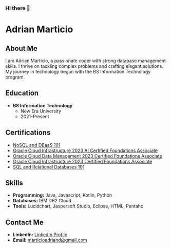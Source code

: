 ### Hi there 👋

# Adrian Marticio

## About Me

I am Adrian Marticio, a passionate coder with strong database management skills. I thrive on tackling complex problems and crafting elegant solutions. My journey in technology began with the BS Information Technology program.

## Education

- **BS Information Technology**
  - New Era University
  - 2021-Present

## Certifications

- [NoSQL and DBaaS 101](https://courses.cognitiveclass.ai/certificates/5b1e04c9ed6b40598eccc733dee484ce)
-  [Oracle Cloud Infrastructure 2023 AI Certified Foundations Associate](https://catalog-education.oracle.com/pls/certview/sharebadge?id=37BA196654D85F3134776375DD363A84BF46A1895EF7D10B00A5E391F024627E&fbclid=IwAR2VDbS0QYW7FN29PHKLaY52whtms7cFhegJXNH3gLCyIWhf50oO1ayKW5g%20Submission%20comments%20Comments%20(0))
- [Oracle Cloud Data Management 2023 Certified Foundations Associate](https://catalog-education.oracle.com/pls/certview/sharebadge?id=5D65DECB25A9929B2C190F3239D6D078AC5664A9ADF2794412070AD0473B28D8&fbclid=IwAR0O8CaRIWOWZOt-gIcZypm5XjpbmTGFiQIQWBr23GMfcQvyHfGl3BDdGxM)
- [Oracle Cloud Infrastructure 2023 Certified Foundations Associate](https://catalog-education.oracle.com/pls/certview/sharebadge?id=20A0BC13DC6CD98F3E7E4430B98C0DF5C83857A6231C04E2E6D7B1F939175DE6&fbclid=IwAR0O8CaRIWOWZOt-gIcZypm5XjpbmTGFiQIQWBr23GMfcQvyHfGl3BDdGxM)
- [SQL and Relational Databases 101](https://courses.cognitiveclass.ai/certificates/91d80382bfd148ebbce9db046e0ab301)

## Skills

- **Programming:** Java, Javascript, Kotlin, Python
- **Databases:** IBM DB2 Cloud
- **Tools:** Lucidchart, Jaspersoft Studio, Eclipse, HTML, Pentaho

## Contact Me

- **LinkedIn:** [LinkedIn Profile](https://www.linkedin.com/in/adrian-marticio-0b2678284/)
- **Email:** marticioadriand@gmail.com


